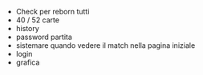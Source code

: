 - Check per reborn tutti
- 40 / 52 carte
- history 
- password partita
- sistemare quando vedere il match nella pagina iniziale
- login
- grafica